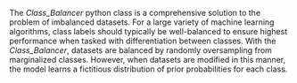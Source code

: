 The *Class_Balancer* python class is a comprehensive solution to the problem of imbalanced datasets. For a large variety of machine learning algorithms, class labels should typically be well-balanced to ensure highest performance when tasked with differentiation between classes. With the *Class_Balancer*, datasets are balanced by randomly oversampling from marginalized classes. However, when datasets are modified in this manner, the model learns a fictitious distribution of prior probabilities for each class.

